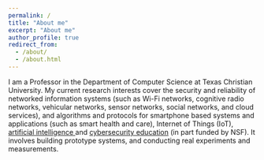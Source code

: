 ```yaml
---
permalink: /
title: "About me"
excerpt: "About me"
author_profile: true
redirect_from: 
  - /about/
  - /about.html
---
```


I am a Professor in the Department of Computer Science at Texas Christian University. My current research interests cover the security and reliability of networked information systems (such as Wi-Fi networks, cognitive radio networks, vehicular networks, sensor networks, social networks, and cloud services), and algorithms and protocols for smartphone based systems and applications (such as smart health and care), Internet of Things (IoT), <a href="https://ai.tcu.edu/" target="_blank"> artificial intelligence </a> and <a href="https://eurekalabs.net/" target="_blank">cybersecurity education</a> (in part funded by NSF). It involves building prototype systems, and conducting real experiments and measurements.

